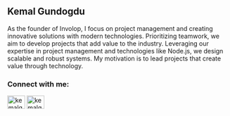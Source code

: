 <h2 align="left">Kemal Gundogdu</h2>

As the founder of Involop, I focus on project management and creating innovative solutions with modern technologies. Prioritizing teamwork, we aim to develop projects that add value to the industry. Leveraging our expertise in project management and technologies like Node.js, we design scalable and robust systems. My motivation is to lead projects that create value through technology.


<h3 align="left">Connect with me:</h3>
<p align="left">
<a href="https://twitter.com/kegundogdu" target="blank"><img align="center" src="https://raw.githubusercontent.com/rahuldkjain/github-profile-readme-generator/master/src/images/icons/Social/twitter.svg" alt="kemalgundogdu" height="30" width="40" /></a>
<a href="https://linkedin.com/in/kegundogdu" target="blank"><img align="center" src="https://raw.githubusercontent.com/rahuldkjain/github-profile-readme-generator/master/src/images/icons/Social/linked-in-alt.svg" alt="kemalgundogdu" height="30" width="40" /></a>
</p>
